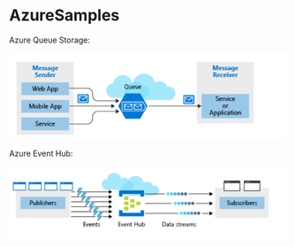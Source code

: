 # AzureSamples
Azure Queue Storage:

![](https://github.com/Santoshmali/AzureSamples/blob/master/AzureSamples/Azure_Queue_Storage.png)


Azure Event Hub:

![](https://github.com/Santoshmali/AzureSamples/blob/master/AzureSamples/Azure_Event_Hub.png)
